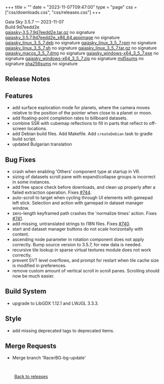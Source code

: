 +++
title = ""
date = "2023-11-07T09:47:00"
type = "page"
css = ["css/downloads.css", "css/releases.css"]
+++

<div class="download-container">
<div id="download-title">
Gaia Sky <span class="downloads-version">3.5.7</span> — <span class="downloads-releasedate">2023-11-07</span></div>
<div class="downloads-build">Build 9d7eedd2e</div>
<div class="download-section">
<a href="https://gaia.ari.uni-heidelberg.de/gaiasky/releases/3.5.7.9d7eedd2e/gaiasky-3.5.7.9d7eedd2e.tar.gz" class="download-button">gaiasky-3.5.7.9d7eedd2e.tar.gz</a>
<span class="signature">no signature</span>
<a href="https://gaia.ari.uni-heidelberg.de/gaiasky/releases/3.5.7.9d7eedd2e/gaiasky_3.5.7.9d7eedd2e_x86_64.appimage" class="download-button">gaiasky_3.5.7.9d7eedd2e_x86_64.appimage</a>
<span class="signature">no signature</span>
<a href="https://gaia.ari.uni-heidelberg.de/gaiasky/releases/3.5.7.9d7eedd2e/gaiasky_linux_3_5_7.deb" class="download-button">gaiasky_linux_3_5_7.deb</a>
<span class="signature">no signature</span>
<a href="https://gaia.ari.uni-heidelberg.de/gaiasky/releases/3.5.7.9d7eedd2e/gaiasky_linux_3_5_7.rpm" class="download-button">gaiasky_linux_3_5_7.rpm</a>
<span class="signature">no signature</span>
<a href="https://gaia.ari.uni-heidelberg.de/gaiasky/releases/3.5.7.9d7eedd2e/gaiasky_linux_3_5_7.sh" class="download-button">gaiasky_linux_3_5_7.sh</a>
<span class="signature">no signature</span>
<a href="https://gaia.ari.uni-heidelberg.de/gaiasky/releases/3.5.7.9d7eedd2e/gaiasky_linux_3_5_7.tar.gz" class="download-button">gaiasky_linux_3_5_7.tar.gz</a>
<span class="signature">no signature</span>
<a href="https://gaia.ari.uni-heidelberg.de/gaiasky/releases/3.5.7.9d7eedd2e/gaiasky_macos_3_5_7.dmg" class="download-button">gaiasky_macos_3_5_7.dmg</a>
<span class="signature">no signature</span>
<a href="https://gaia.ari.uni-heidelberg.de/gaiasky/releases/3.5.7.9d7eedd2e/gaiasky_windows-x64_3_5_7.exe" class="download-button">gaiasky_windows-x64_3_5_7.exe</a>
<span class="signature">no signature</span>
<a href="https://gaia.ari.uni-heidelberg.de/gaiasky/releases/3.5.7.9d7eedd2e/gaiasky_windows-x64_3_5_7.zip" class="download-button">gaiasky_windows-x64_3_5_7.zip</a>
<span class="signature">no signature</span>
<a href="https://gaia.ari.uni-heidelberg.de/gaiasky/releases/3.5.7.9d7eedd2e/md5sums" class="download-button">md5sums</a>
<span class="signature">no signature</span>
<a href="https://gaia.ari.uni-heidelberg.de/gaiasky/releases/3.5.7.9d7eedd2e/sha256sums" class="download-button">sha256sums</a>
<span class="signature">no signature</span>
</div>
</div>

<section class="release-notes">

# Release Notes


## Features
- add surface exploration mode for planets, where the camera moves relative to the position of the pointer when close to a planet or moon.
- add floating-point completion rates to billboard datasets.
- combine SSR with cubemap reflections to fill in parts that reflect to off-screen locations.
- add Debian build files. Add Makefile. Add `createDebian` task to gradle build script.
- updated Bulgarian translation

## Bug Fixes
- crash when enabling 'Others' component type at startup in VR.
- sizing of datasets scroll pane with expand/collapse groups is incorrect in some instances.
- add free space check before downloads, and clean up properly after a failed extraction operation. Fixes [#744](https://codeberg.org/gaiasky/gaiasky/issues/744).
- auto-scroll to target when cycling through UI elements with gamepad left stick. Selection and action with gamepad in dataset manager window.
- zero-length keyframed path crashes the 'normalize times' action. Fixes [#741](https://codeberg.org/gaiasky/gaiasky/issues/741).
- add missing, untranslated strings to I18N files. Fixes [#740](https://codeberg.org/gaiasky/gaiasky/issues/740).
- start and dataset manager buttons do not scale horizontally with content.
- ascending node parameter in rotation component does not apply correctly. Bump source version to 3.5.7, for new data is needed.
- recursive tile lookup in sparse virtual textures module does not work correctly.
- prevent SVT level overflows, and prompt for restart when tile cache size is modified in preferences.
- remove custom amount of vertical scroll in scroll panes. Scrolling should now be much easier.

## Build System
- upgrade to LibGDX 1.12.1 and LWJGL 3.3.3.

## Style
- add missing deprecated tags to deprecated items.

## Merge Requests
- Merge branch 'RacerBG-bg-update'
</section>


<p class="center-text" style="padding: 30px;">
<i class="fa-solid fa-circle-arrow-left"></i> <a href="/downloads/releases">Back to releases</a>
</p>
